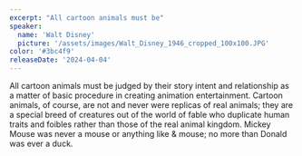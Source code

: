 ```yaml
---
excerpt: "All cartoon animals must be"
speaker:
  name: 'Walt Disney'
  picture: '/assets/images/Walt_Disney_1946_cropped_100x100.JPG'
color: '#3bc4f9'
releaseDate: '2024-04-04'
---
```

All cartoon animals must be judged by their story intent and relationship as a matter of basic procedure in creating animation entertainment. Cartoon animals, of course, are not and never were replicas of real animals; they are a special breed of creatures out of the world of fable who duplicate human traits and foibles rather than those of the real animal kingdom. Mickey Mouse was never a mouse or anything like & mouse; no more than Donald was ever a duck.